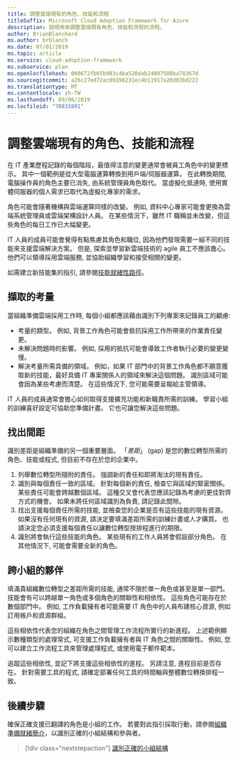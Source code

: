```yaml
---
title: 調整雲端現有的角色、技能和流程
titleSuffix: Microsoft Cloud Adoption Framework for Azure
description: 說明用來調整雲端現有角色、技能和流程的流程。
author: BrianBlanchard
ms.author: brblanch
ms.date: 07/01/2019
ms.topic: article
ms.service: cloud-adoption-framework
ms.subservice: plan
ms.openlocfilehash: 060672fb65b983c4ba520dab24097508ba78367d
ms.sourcegitcommit: a26c27ed72ac89198231ec4b11917a20d03bd222
ms.translationtype: MT
ms.contentlocale: zh-TW
ms.lasthandoff: 09/06/2019
ms.locfileid: "70833891"
---
```

# <a name="adapt-existing-roles-skills-and-processes-for-the-cloud"></a>調整雲端現有的角色、技能和流程

在 IT 產業歷程記錄的每個階段，最值得注意的變更通常會被員工角色中的變更標示。 其中一個範例是從大型電腦運算轉換到用戶端/伺服器運算。 在此轉換期間, 電腦操作員的角色主要已消失, 由系統管理員角色取代。 當虛擬化抵達時, 使用實體伺服器的個人需求已取代為虛擬化專家的需求。

角色可能會隨著機構與雲端運算同樣的改變。 例如, 資料中心專家可能會更換為雲端系統管理員或雲端架構設計人員。 在某些情況下，雖然 IT 職稱並未改變，但這些角色的每日工作已大幅變更。

IT 人員的成員可能會覺得有點焦慮其角色和職位, 因為他們發現需要一組不同的技能來支援雲端解決方案。 但是, 探索並學習新雲端技術的 agile 員工不應該擔心。 他們可以領導採用雲端服務, 並協助組織學習和接受相關的變更。

如需建立新技能集的指引, 請參閱[技能就緒性路徑](./suggested-skills.md)。

## <a name="capturing-concerns"></a>擷取的考量

當組織準備雲端採用工作時, 每個小組都應該藉由識別下列專案來記錄員工的顧慮:

- 考量的類型。 例如, 背景工作角色可能會抵抗採用工作所帶來的作業責任變更。
- 未解決問題時的影響。 例如, 採用的抵抗可能會導致工作者執行必要的變更變慢。
- 解決考量所需具備的領域。 例如，如果 IT 部門中的背景工作角色都不願意獲取新的技能，最好具備 IT 專案關係人的領域來解決這個問題。 識別區域可能會因為某些考慮而清楚。 在這些情況下, 您可能需要呈報給主管領導。

IT 人員的成員通常會擔心如何取得支援擴充功能和新職責所需的訓練。 學習小組的訓練喜好設定可協助您準備計畫。 它也可讓您解決這些問題。

## <a name="identify-gaps"></a>找出間距

識別差距是組織準備的另一個重要層面。 「_差距_」 (gap) 是您的數位轉型所需的角色、技能或程式, 但目前不存在於您的企業中。

1. 列舉數位轉型所隨附的責任。 強調新的責任和即將淘汰的現有責任。
1. 識別與每個責任一致的區域。 針對每個新的責任, 檢查它與區域的緊密關係。 某些責任可能會跨越數個區域。 這種交叉會代表您應該記錄為考慮的更佳對齊方式的機會。 如果未將任何區域識別為負責, 請記錄此間隙。
1. 找出支援每個責任所需的技能, 並檢查您的企業是否有這些技能的現有資源。 如果沒有任何現有的資源, 請決定要填滿差距所需的訓練計畫或人才購買。 也請決定您必須支援每個責任以讓數位轉型按排程進行的期限。
1. 識別將會執行這些技能的角色。 某些現有的工作人員將會假設部分角色。 在其他情況下, 可能會需要全新的角色。

## <a name="partner-across-teams"></a>跨小組的夥伴

填滿貴組織數位轉型之差距所需的技能, 通常不限於單一角色或甚至是單一部門。 技能會有可以跨越單一角色或多個角色的關聯性和相依性。 這些角色可能存在於數個部門中。 例如, 工作負載擁有者可能需要 IT 角色中的人員布建核心資源, 例如訂用帳戶和資源群組。

這些相依性代表您的組織在角色之間管理工作流程所實行的新進程。 上述範例顯示數種類型的處理常式, 可支援工作負載擁有者與 IT 角色之間的關聯性。 例如, 您可以建立工作流程工具來管理處理程式, 或使用電子郵件範本。

追蹤這些相依性, 並記下將支援這些相依性的進程。 另請注意, 進程目前是否存在。 針對需要工具的程式, 請確定部署任何工具的時間軸與整體數位轉換排程一致。

## <a name="next-steps"></a>後續步驟

確保正確支援已翻譯的角色是小組的工作。 若要對此指引採取行動，請參閱[組織準備就緒簡介](../organization/index.md)，以識別正確的小組結構和參與者。

> [!div class="nextstepaction"]
> [識別正確的小組結構](./index.md)
